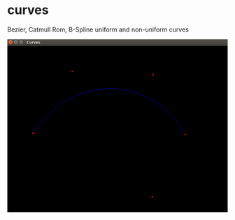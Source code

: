 # curves
Bezier, Catmull Rom, B-Spline uniform and non-uniform curves


![alt text](ReadMe%20imgs/Bezier.png)
